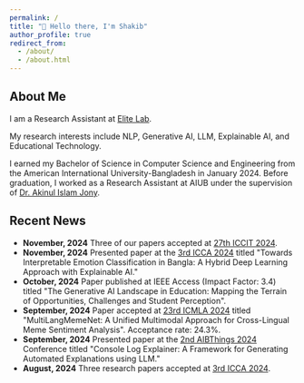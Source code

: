 ```yaml
---
permalink: /
title: "👋 Hello there, I'm Shakib"
author_profile: true
redirect_from:
  - /about/
  - /about.html
---
```


## About Me

I am a Research Assistant at <a href="https://www.elitelab.ai" target="_blank" rel="noopener noreferrer">Elite Lab</a>.

My research interests include NLP, Generative AI, LLM, Explainable AI, and Educational Technology.

I earned my Bachelor of Science in Computer Science and Engineering from the American International University-Bangladesh in January 2024. Before graduation, I worked as a Research Assistant at AIUB under the supervision of <a href="https://www.researchgate.net/profile/Akinul_Jony" target="_blank" rel="noopener noreferrer">Dr. Akinul Islam Jony</a>.

## Recent News

- **November, 2024** Three of our papers accepted at [27th ICCIT 2024](https://iccit.org.bd/2024/).
- **November, 2024** Presented paper at the [3rd ICCA 2024](https://icca.aiub.edu/) titled "Towards Interpretable Emotion Classification in Bangla: A Hybrid Deep Learning Approach with Explainable AI."
- **October, 2024** Paper published at IEEE Access (Impact Factor: 3.4) titled "The Generative AI Landscape in Education: Mapping the Terrain of Opportunities, Challenges and Student Perception".
- **September, 2024** Paper accepted at [23rd ICMLA 2024](https://www.icmla-conference.org/icmla24/index.php) titled "MultiLangMemeNet: A Unified Multimodal Approach for Cross-Lingual Meme Sentiment Analysis". Acceptance rate: 24.3%.
- **September, 2024** Presented paper at the [2nd AIBThings 2024](https://aibthings.com/) Conference titled "Console Log Explainer: A Framework for Generating Automated Explanations using LLM."
- **August, 2024** Three research papers accepted at [3rd ICCA 2024](https://icca.aiub.edu/).
